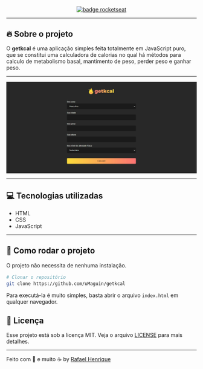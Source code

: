 <p align="center">
<a href="https://rocketseat.com.br">
    <img alt="badge rocketseat" align="center" src="https://img.shields.io/youtube/views/yiDq9wUiUjc?style=social">
  </a>

---

## 🔥 Sobre o projeto

O <strong>getkcal</strong> é uma aplicação simples feita totalmente em JavaScript puro, que se constitui uma calculadora de calorias no qual há métodos para calculo de metabolismo basal, mantimento de peso, perder peso e ganhar peso.

</p>

---

<img src="/images/projeto.png" align="center"></img>

---

## 💻 Tecnologias utilizadas

<ul>
  <li>HTML</li>
  <li>CSS</li>
  <li>JavaScript</li>
</ul>

---

## 🧭 Como rodar o projeto

O projeto não necessita de nenhuma instalação.

```bash
# Clonar o repositório
git clone https://github.com/uMaguin/getkcal
```

Para executá-la é muito simples, basta abrir o arquivo `index.html` em qualquer navegador.

## :memo: Licença

Esse projeto está sob a licença MIT. Veja o arquivo [LICENSE](LICENSE.md) para mais detalhes.


---

Feito com 🖤 e muito ☕ by <a href="https://github.com/uMaguin">Rafael Henrique</a>

